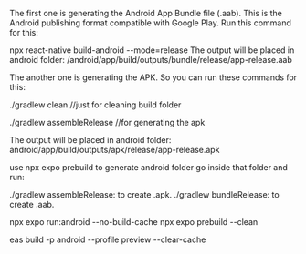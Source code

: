 The first one is generating the Android App Bundle file (.aab). This is the Android publishing format compatible with Google Play. Run this command for this:

npx react-native build-android --mode=release
The output will be placed in android folder: /android/app/build/outputs/bundle/release/app-release.aab

The another one is generating the APK. So you can run these commands for this:

./gradlew clean //just for cleaning build folder

./gradlew assembleRelease //for generating the apk

The output will be placed in android folder: android/app/build/outputs/apk/release/app-release.apk

use npx expo prebuild to generate android folder go inside that folder and run:

./gradlew assembleRelease: to create .apk.
./gradlew bundleRelease: to create .aab.

npx expo run:android --no-build-cache
npx expo prebuild --clean

eas build -p android --profile preview --clear-cache
